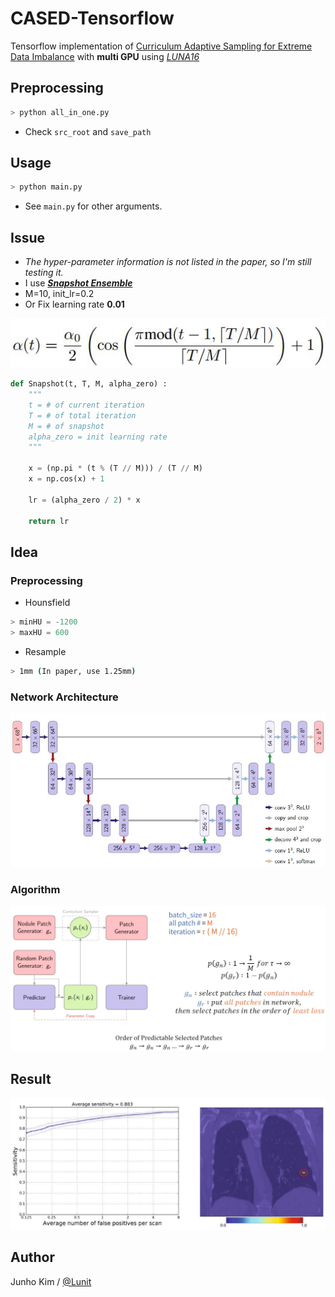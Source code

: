 # CASED-Tensorflow
Tensorflow implementation of [Curriculum Adaptive Sampling for Extreme Data Imbalance](https://www.researchgate.net/publication/319461093_CASED_Curriculum_Adaptive_Sampling_for_Extreme_Data_Imbalance) with **multi GPU** using [*LUNA16*](https://luna16.grand-challenge.org/)

## Preprocessing
```python
> python all_in_one.py
```
* Check `src_root` and `save_path`
## Usage
```python
> python main.py
```
* See `main.py` for other arguments.

## Issue
* *The hyper-parameter information is not listed in the paper, so I'm still testing it.*
* I use ***[Snapshot Ensemble](https://arxiv.org/pdf/1704.00109.pdf)***
* M=10, init_lr=0.2
* Or Fix learning rate **0.01**

![snapshot](./assests/lr.JPG)
```python
def Snapshot(t, T, M, alpha_zero) :
    """
    t = # of current iteration
    T = # of total iteration
    M = # of snapshot
    alpha_zero = init learning rate
    """

    x = (np.pi * (t % (T // M))) / (T // M)
    x = np.cos(x) + 1

    lr = (alpha_zero / 2) * x

    return lr
 ```

## Idea
### Preprocessing
* Hounsfield
```python
> minHU = -1200
> maxHU = 600
```

* Resample
```bash
> 1mm (In paper, use 1.25mm)
```

### Network Architecture
![network](./assests/network.JPG)

### Algorithm
![framework](./assests/framework.JPG)

## Result
![result2](./assests/result2.JPG)


## Author
Junho Kim / [@Lunit](http://lunit.io/)
